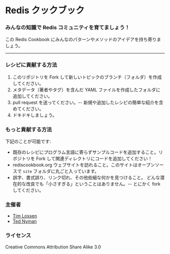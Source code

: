 # Redis クックブック

### みんなの知識で Redis コミュニティを育てましょう！

この Redis Cookbook にみんなのパターンやメソッドのアイデアを持ち寄りましょう。

- - -

### レシピに貢献する方法

1. このリポジトリを Fork して新しいトピックのブランチ（フォルダ）を作成してください。
2. メタデータ（著者やタグ）を含んだ YAML ファイルを作成したフォルダに追加してください。
3. pull request を送ってください。-- 新規や追加したレシピの簡単な紹介を含めてください。
4. ドキドキしましょう。

### もっと貢献する方法

下記のことが可能です:
* 既存のレシピにプログラム言語に寄らずサンプルコードを追加すること。リポジトリを Fork して関連ディレクトリにコードを追加してください！
* rediscookbook.org ウェブサイトを訪れること。このサイトはオープンソースで `site` フォルダに丸ごと入っています。
* 誤字、書式誤り、リンク切れ、その他些細な何かを見つけること。 どんな潜在的な改良でも「小さすぎる」ということはありません。-- とにかく fork してください。


### 主催者

* [Tim Lossen](http://github.com/tlossen)
* [Ted Nyman](http://github.com/tnm)

### ライセンス

Creative Commons Attribution Share Alike 3.0
